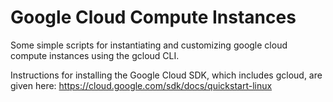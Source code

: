 # Google Cloud Compute Instances

Some simple scripts for instantiating and customizing google cloud compute instances using the gcloud CLI.

Instructions for installing the Google Cloud SDK, which includes gcloud, are given here:
https://cloud.google.com/sdk/docs/quickstart-linux
